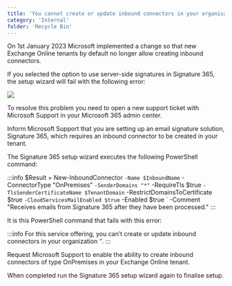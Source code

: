 ```yaml
---
title: 'You cannot create or update inbound connectors in your organisation'
category: 'Internal'
folder: 'Recycle Bin'
---
```


On 1st January 2023 Microsoft implemented a change so that new Exchange Online tenants by default no longer allow creating inbound connectors.

If you selected the option to use server-side signatures in Signature 365, the setup wizard will fail with the following error:

![](https://s3.amazonaws.com/cdn.freshdesk.com/data/helpdesk/attachments/production/1128973026/original/s6-rFloabyz0-1tgrgxjEiTzFIZ6YX62yg.png?1677594636)

To resolve this problem you need to open a new support ticket with Microsoft Support in your Microsoft 365 admin center.

Inform Microsoft Support that you are setting up an email signature solution, Signature 365, which requires an inbound connector to be created in your tenant.

The Signature 365 setup wizard executes the following PowerShell command:

:::info
$Result = New-InboundConnector `
    -Name $InboundName `
    -ConnectorType "OnPremises" `
    -SenderDomains "*" `
    -RequireTls $true `
    -TlsSenderCertificateName $TenantDomain `
    -RestrictDomainsToCertificate $true `
    -CloudServicesMailEnabled $true `
    -Enabled $true `
    -Comment "Receives emails from Signature 365 after they have been processed."
:::

It is this PowerShell command that fails with this error:

:::info
For this service offering, you can’t create or update inbound connectors in your organization ‘<guid>’.
</guid>
:::

Request Microsoft Support to enable the ability to create inbound connectors of type OnPremises in your Exchange Online tenant.

When completed run the Signature 365 setup wizard again to finalise setup.